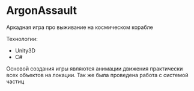 # ArgonAssault

Аркадная игра про выживание на космическом корабле

Технологии:

- Unity3D
- C#

Основой создания игры являются анимации движения практически всех объектов на локации. Так же была проведена работа с системой частиц

